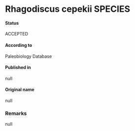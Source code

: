 Rhagodiscus cepekii SPECIES
=======

#### Status
ACCEPTED

#### According to
Paleobiology Database

#### Published in
null

#### Original name
null

### Remarks
null